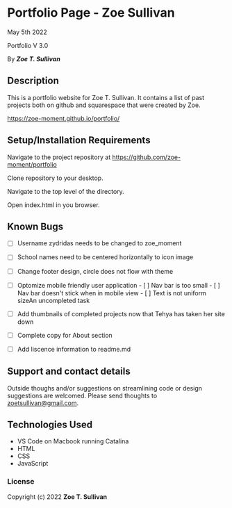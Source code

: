 # Portfolio Page - Zoe Sullivan

May 5th 2022

Portfolio V 3.0

By _**Zoe T. Sullivan**_

## Description

This is a portfolio website for Zoe T. Sullivan. It contains a list of past projects both on github and squarespace that were created by Zoe. 

<https://zoe-moment.github.io/portfolio/>

## Setup/Installation Requirements

Navigate to the project repository at https://github.com/zoe-moment/portfolio

Clone repository to your desktop.

Navigate to the top level of the directory.

Open index.html in you browser.


## Known Bugs

- [ ] Username zydridas needs to be changed to zoe_moment
- [ ] School names need to be centered horizontally to icon image
- [ ] Change footer design, circle does not flow with theme
- [ ] Optomize mobile friendly user application 
      - [ ] Nav bar is too small
      - [ ] Nav bar doesn't stick when in mobile view
      - [ ] Text is not uniform sizeAn uncompleted task
- [ ] Add thumbnails of completed projects now that Tehya has taken her site down
- [ ] Complete copy for About section
- [ ] Add liscence information to readme.md



## Support and contact details

Outside thoughs and/or suggestions on streamlining code or design suggestions are welcomed.
Please send thoughts to zoetsullivan@gmail.com.

## Technologies Used

* VS Code on Macbook running Catalina
* HTML
* CSS
* JavaScript

### License

Copyright (c) 2022 **Zoe T. Sullivan**
